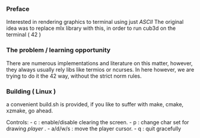 ### Preface
Interested in rendering graphics to terminal using just *ASCII*
The original idea was to replace mlx library with this, in order to run cub3d on the terminal ( 42 )

### The problem / learning opportunity
There are numerous implementations and literature on this matter, however, they always usually rely libs like
termios or ncurses. In here however, we are trying to do it the 42 way, without the strict norm rules.

### Building ( Linux ) 
a convenient build.sh is provided, if you like to suffer with make, cmake, xzmake, go ahead.

Controls:
    - c : enable/disable clearing the screen.
    - p : change char set for drawing _player_ .
    - a/d/w/s : move the player cursor.
    - q : quit gracefully

